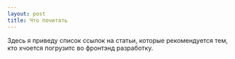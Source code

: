 ```yaml
---
layout: post
title: Что почитать
---
```


Здесь я приведу список ссылок на статьи, которые рекомендуется тем, кто хчоется погрузитс во фронтэнд разработку.
